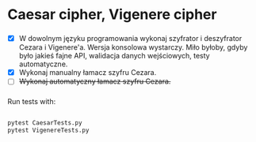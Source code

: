 #   Caesar cipher, Vigenere cipher

### 

- [x] W dowolnym języku programowania wykonaj szyfrator i deszyfrator Cezara i Vigenere'a. Wersja konsolowa wystarczy. Miło byłoby, gdyby było jakieś fajne API, walidacja danych wejściowych, testy automatyczne.
- [x] Wykonaj manualny łamacz szyfru Cezara.
- [ ] ~~Wykonaj automatyczny łamacz szyfru Cezara.~~

###

Run tests with:

```cmd

pytest CaesarTests.py
pytest VigenereTests.py

```